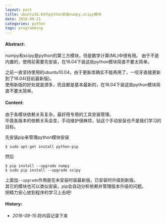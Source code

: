 ```yaml
---
layout: post
title: ubuntu16.04为python安装numpy,scipy模块
date: 2016-09-21
categories: python
tags: programming 
---
```

#### <strong>Abstract:</strong>
numpy和scipy是python的第三方模块，但是数学计算(ML)中很有用。
由于不是内置的，使用前需要先安装，在16.04下装这些python模块简直不要太简单。<br>

之前一直坚持使用的ubuntu10.04，由于更新库确实不能再用了，一咬牙直接更新到了16.04(目前最新版)。<br>
使用新版的好处就是源多，而且都是基本最新的，在16.04下装这些python模块简直不要太简单。

#### <strong>Content:</strong>
由于各模块依赖关系复杂，最好用专用的工具安装管理。<br>
毕竟各版本的依赖关系会变，手动维护很麻烦，钻这个手动安装也不是我们学习的目标。

先安装pip来管理python模块安装

    $ sudo apt-get install python-pip

然后

    $ pip install --upgrade numpy
    $ sudo pip install --upgrade scipy

上面加`--upgrade`作用是在未安装时装最新版，已安装时升级到新版。<br>
其它的模块也可以类似安装，pip会自动分析依赖并管理版本升级的问题。<br>
把精力安心放到程序的学习上去吧!

#### <strong>History:</strong>
* <em>2016-09-15</em>:将内容记录下来<br>

